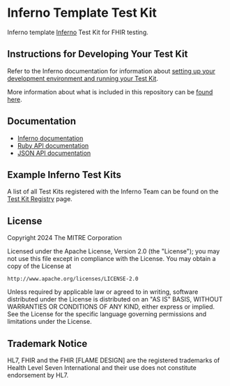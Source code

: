 # Inferno Template Test Kit

Inferno template [Inferno](https://github.com/inferno-community/inferno-core) Test Kit
for FHIR testing.

## Instructions for Developing Your Test Kit

Refer to the Inferno documentation for information about [setting up
your development environment and running your Test Kit](https://inferno-framework.github.io/docs/getting-started/).

More information about what is included in this repository can be [found here](https://inferno-framework.github.io/docs/getting-started/repo-layout-and-organization.html).

## Documentation

- [Inferno documentation](https://inferno-framework.github.io/docs/)
- [Ruby API documentation](https://inferno-framework.github.io/inferno-core/docs/)
- [JSON API documentation](https://inferno-framework.github.io/inferno-core/api-docs/)

## Example Inferno Test Kits

A list of all Test Kits registered with the Inferno Team can be found on the [Test Kit Registry](https://inferno-framework.github.io/community/test-kits.html) page.

## License

Copyright 2024 The MITRE Corporation

Licensed under the Apache License, Version 2.0 (the "License"); you may not use
this file except in compliance with the License. You may obtain a copy of the
License at

```
http://www.apache.org/licenses/LICENSE-2.0
```

Unless required by applicable law or agreed to in writing, software distributed
under the License is distributed on an "AS IS" BASIS, WITHOUT WARRANTIES OR
CONDITIONS OF ANY KIND, either express or implied. See the License for the
specific language governing permissions and limitations under the License.

## Trademark Notice

HL7, FHIR and the FHIR [FLAME DESIGN] are the registered trademarks of Health
Level Seven International and their use does not constitute endorsement by HL7.
